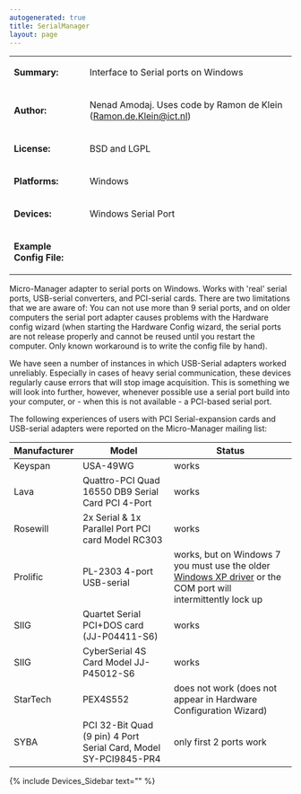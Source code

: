 ```yaml
---
autogenerated: true
title: SerialManager
layout: page
---
```


<table>
<tr>
<td markdown="1">

**Summary:**

</td>
<td markdown="1">

Interface to Serial ports on Windows

</td>
</tr>
<tr>
<td markdown="1">

**Author:**

</td>
<td markdown="1">

Nenad Amodaj. Uses code by Ramon de Klein (Ramon.de.Klein@ict.nl)

</td>
</tr>
<tr>
<td markdown="1">

**License:**

</td>
<td markdown="1">

BSD and LGPL

</td>
</tr>
<tr>
<td markdown="1">

**Platforms:**

</td>
<td markdown="1">

Windows

</td>
</tr>
<tr>
<td markdown="1">

**Devices:**

</td>
<td markdown="1">

Windows Serial Port

</td>
</tr>
<tr>
<td markdown="1">

**Example Config File:**

</td>
<td markdown="1">
</td>
</tr>
</table>

Micro-Manager adapter to serial ports on Windows. Works with 'real'
serial ports, USB-serial converters, and PCI-serial cards. There are two
limitations that we are aware of: You can not use more than 9 serial
ports, and on older computers the serial port adapter causes problems
with the Hardware config wizard (when starting the Hardware Config
wizard, the serial ports are not release properly and cannot be reused
until you restart the computer. Only known workaround is to write the
config file by hand).

We have seen a number of instances in which USB-Serial adapters worked
unreliably. Especially in cases of heavy serial communication, these
devices regularly cause errors that will stop image acquisition. This is
something we will look into further, however, whenever possible use a
serial port build into your computer, or - when this is not available -
a PCI-based serial port.

The following experiences of users with PCI Serial-expansion cards and
USB-serial adapters were reported on the Micro-Manager mailing list:

| Manufacturer | Model                                                            | Status                                                                                                                                                                    |
|--------------|------------------------------------------------------------------|---------------------------------------------------------------------------------------------------------------------------------------------------------------------------|
| Keyspan      | USA-49WG                                                         | works                                                                                                                                                                     |
| Lava         | Quattro-PCI Quad 16550 DB9 Serial Card PCI 4-Port                | works                                                                                                                                                                     |
| Rosewill     | 2x Serial & 1x Parallel Port PCI card Model RC303                | works                                                                                                                                                                     |
| Prolific     | PL-2303 4-port USB-serial                                        | works, but on Windows 7 you must use the older [Windows XP driver](:File:media/PL2303_DriverInstaller_v1413_20110219.gz "wikilink") or the COM port will intermittently lock up |
| SIIG         | Quartet Serial PCI+DOS card (JJ-P04411-S6)                       | works                                                                                                                                                                     |
| SIIG         | CyberSerial 4S Card Model JJ-P45012-S6                           | works                                                                                                                                                                     |
| StarTech     | PEX4S552                                                         | does not work (does not appear in Hardware Configuration Wizard)                                                                                                          |
| SYBA         | PCI 32-Bit Quad (9 pin) 4 Port Serial Card, Model SY-PCI9845-PR4 | only first 2 ports work                                                                                                                                                   |

{% include Devices_Sidebar text="" %}

